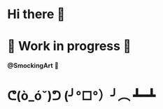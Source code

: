 # Hi there 👋

# 🚧 Work in progress 🚧

**@SmockingArt** 👺

# ᕦ(ò_óˇ)ᕤ (╯°□°）╯︵ ┻━┻

<!--
**@SmockingArt** 👺 is a ✨ _special_ ✨ repository because its `README.md` (this file) appears on your GitHub profile.

Here are some ideas to get you started:
🍜
- 🔭 I’m currently working on ...
- 🌱 I’m currently learning ...
- 👯 I’m looking to collaborate on ...
- 🤔 I’m looking for help with ...
- 💬 Ask me about ...
- 📫 How to reach me: ...
- 😄 Pronouns: ...
- ⚡ Fun fact: ...

# Skills 🍜 
